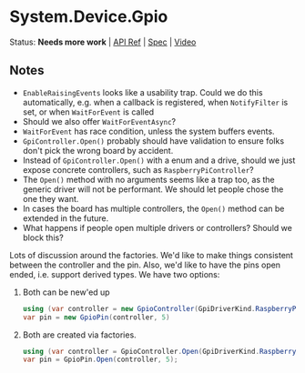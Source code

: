 # System.Device.Gpio

Status: **Needs more work** | 
[API Ref](System.Device.Gpio.md) |
[Spec](System.Device.Gpio.Proposal.md) |
[Video](https://www.youtube.com/watch?v=OK0jDe8wtyg)

## Notes

* `EnableRaisingEvents` looks like a usability trap. Could we do this
  automatically, e.g. when a callback is registered, when `NotifyFilter` is set,
  or when `WaitForEvent` is called
* Should we also offer `WaitForEventAsync`?
* `WaitForEvent` has race condition, unless the system buffers events.
* `GpiController.Open()` probably should have validation to ensure folks don't
  pick the wrong board by accident.
* Instead of `GpiController.Open()` with a enum and a drive, should we just
  expose concrete controllers, such as `RaspberryPiController`?
* The `Open()` method with no arguments seems like a trap too, as the generic
  driver will not be performant. We should let people chose the one they want.
* In cases the board has multiple controllers, the `Open()` method can be
  extended in the future.
* What happens if people open multiple drivers or controllers? Should we block
  this?

Lots of discussion around the factories. We'd like to make things consistent
between the controller and the pin. Also, we'd like to have the pins open ended,
i.e. support derived types. We have two options:

1. Both can be new'ed up
    ```c#
    using (var controller = new GpioController(GpiDriverKind.RaspberryPi2))
    var pin = new GpioPin(controller, 5)
    ```
2. Both are created via factories.
    ```c#
    using (var controller = GpioController.Open(GpiDriverKind.RaspberryPi2))
    var pin = GpioPin.Open(controller, 5);
    ```
